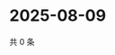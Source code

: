 # 2025-08-09

共 0 条

<!-- BEGIN ZHIHUVIDEO -->
<!-- 最后更新时间 Sat Aug 09 2025 14:16:35 GMT+0800 (China Standard Time) -->

<!-- END ZHIHUVIDEO -->
